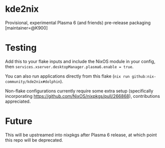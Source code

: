 # kde2nix
Provisional, experimental Plasma 6 (and friends) pre-release packaging [maintainer=@K900]

# Testing
Add this to your flake inputs and include the NixOS module in your config, then `services.xserver.desktopManager.plasma6.enable = true`.

You can also run applications directly from this flake (`nix run github:nix-community/kde2nix#dolphin`).

Non-flake configurations currently require some extra setup (specifically incorporating https://github.com/NixOS/nixpkgs/pull/266868), contributions appreciated.

# Future

This will be upstreamed into nixpkgs after Plasma 6 release, at which point this repo will be deprecated.
